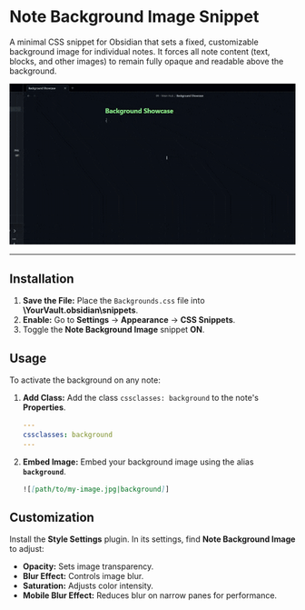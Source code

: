 # Note Background Image Snippet

A minimal CSS snippet for Obsidian that sets a fixed, customizable background image for individual notes. It forces all note content (text, blocks, and other images) to remain fully opaque and readable above the background.

![Showcase](images/enable-background.gif)

---

## Installation

1.  **Save the File:** Place the `Backgrounds.css` file into  **\YourVault\.obsidian\snippets**.
2.  **Enable:** Go to **Settings** -> **Appearance** -> **CSS Snippets**.
3.  Toggle the **Note Background Image** snippet **ON**.

## Usage

To activate the background on any note:

1.  **Add Class:** Add the class `cssclasses: background` to the note's **Properties**.
    ```yaml
    ---
    cssclasses: background
    ---
    ```
2.  **Embed Image:** Embed your background image using the alias **`background`**.
    ```markdown
    ![[path/to/my-image.jpg|background]]
    ```

## Customization

Install the **Style Settings** plugin. In its settings, find **Note Background Image** to adjust:

* **Opacity:** Sets image transparency.
* **Blur Effect:** Controls image blur.
* **Saturation:** Adjusts color intensity.
* **Mobile Blur Effect:** Reduces blur on narrow panes for performance.
